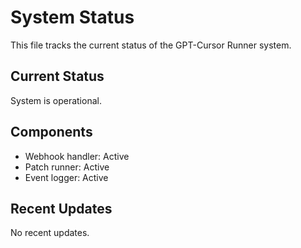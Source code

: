 # System Status

This file tracks the current status of the GPT-Cursor Runner system.

## Current Status

System is operational.

## Components

- Webhook handler: Active
- Patch runner: Active
- Event logger: Active

## Recent Updates

No recent updates. 